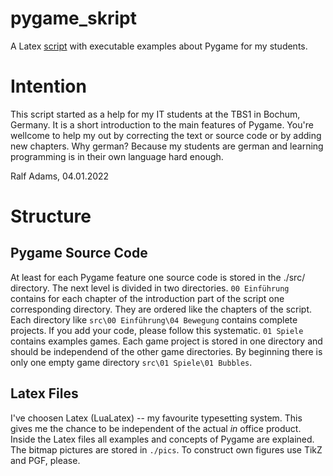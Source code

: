 # pygame_skript
A Latex [script](./skript.pdf) with executable examples about Pygame for my students.

# Intention
This script started as a help for my IT students at the TBS1 in Bochum, Germany. It is a short introduction to the main features of Pygame. You're wellcome to help my out by correcting the text or source code or by adding new chapters. Why german? Because my students are german and learning programming is in their own language hard enough. 

Ralf Adams, 04.01.2022

# Structure
## Pygame Source Code
At least for each Pygame feature one source code is stored in the ./src/ directory. The next level is divided in two directories. `00 Einführung` contains for each chapter of the introduction part of the script one corresponding directory. They are ordered like the chapters of the script. Each directory like `src\00 Einführung\04 Bewegung` contains complete projects. If you add your code, please follow this systematic. `01 Spiele` contains examples games. Each game project is stored in one directory and should be independend of the other game directories. By beginning there is only one empty game directory `src\01 Spiele\01 Bubbles`.

## Latex Files
I've choosen Latex (LuaLatex) -- my favourite typesetting system. This gives me the chance to be independent of the actual *in* office product. Inside the Latex files all examples and concepts of Pygame are explained. The bitmap pictures are stored in `./pics`. To construct own figures use TikZ and PGF, please.

